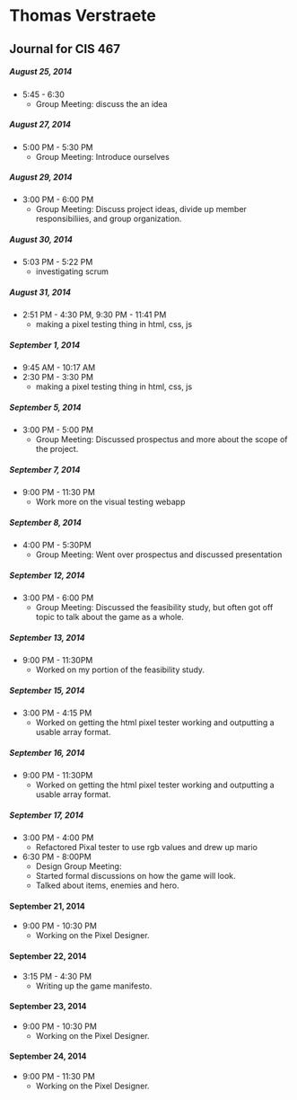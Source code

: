 # Thomas Verstraete
## Journal for CIS 467

##### August 25, 2014
* 5:45 - 6:30
    * Group Meeting: discuss the an idea

##### August 27, 2014
* 5:00 PM - 5:30 PM
    * Group Meeting: Introduce ourselves

##### August 29, 2014
* 3:00 PM - 6:00 PM
    * Group Meeting: Discuss project ideas, divide up member responsibiliies, and group organization.

##### August 30, 2014
* 5:03 PM - 5:22 PM
    * investigating scrum

##### August 31, 2014
* 2:51 PM - 4:30 PM, 9:30 PM - 11:41 PM
    * making a pixel testing thing in html, css, js

##### September 1, 2014
* 9:45 AM - 10:17 AM
* 2:30 PM - 3:30 PM
    * making a pixel testing thing in html, css, js

##### September 5, 2014
* 3:00 PM - 5:00 PM
    * Group Meeting: Discussed prospectus and more about the scope of the project.

##### September 7, 2014
* 9:00 PM - 11:30 PM
    * Work more on the visual testing webapp

##### September 8, 2014
* 4:00 PM - 5:30PM
    * Group Meeting: Went over prospectus and discussed presentation

##### September 12, 2014
* 3:00 PM - 6:00 PM
    * Group Meeting: Discussed the feasibility study, but often got off topic to talk about the game as a whole.

##### September 13, 2014
* 9:00 PM - 11:30PM
    * Worked on my portion of the feasibility study.

##### September 15, 2014
* 3:00 PM - 4:15 PM
    * Worked on getting the html pixel tester working and outputting a usable array format.

##### September 16, 2014
* 9:00 PM - 11:30PM
    * Worked on getting the html pixel tester working and outputting a usable array format.

##### September 17, 2014
* 3:00 PM - 4:00 PM
    * Refactored Pixal tester to use rgb values and drew up mario
* 6:30 PM - 8:00PM
    * Design Group Meeting:
    * Started formal discussions on how the game will look.
    * Talked about items, enemies and hero.

#### September 21, 2014
* 9:00 PM - 10:30 PM
    * Working on the Pixel Designer.

#### September 22, 2014
* 3:15 PM - 4:30 PM
    * Writing up the game manifesto.

#### September 23, 2014
* 9:00 PM - 10:30 PM
    * Working on the Pixel Designer.

#### September 24, 2014
* 9:00 PM - 11:30 PM
    * Working on the Pixel Designer.
